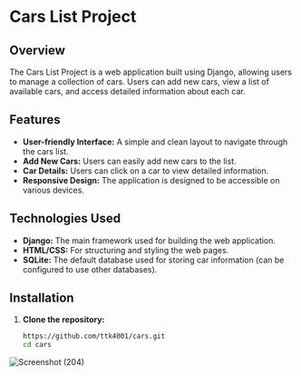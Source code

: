 # Cars List Project

## Overview
The Cars List Project is a web application built using Django, allowing users to manage a collection of cars. Users can add new cars, view a list of available cars, and access detailed information about each car.

## Features
- **User-friendly Interface:** A simple and clean layout to navigate through the cars list.
- **Add New Cars:** Users can easily add new cars to the list.
- **Car Details:** Users can click on a car to view detailed information.
- **Responsive Design:** The application is designed to be accessible on various devices.

## Technologies Used
- **Django:** The main framework used for building the web application.
- **HTML/CSS:** For structuring and styling the web pages.
- **SQLite:** The default database used for storing car information (can be configured to use other databases).

## Installation
1. **Clone the repository:**
   ```bash
   https://github.com/ttk4001/cars.git
   cd cars


![Screenshot (204)](https://github.com/user-attachments/assets/d1aedd64-4f9f-4662-81b5-3494fd19d4b1)

   
